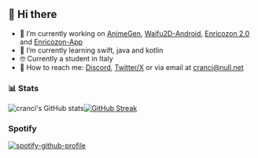 ## :wave: Hi there

- :telescope: I’m currently working on [AnimeGen](https://github.com/cranci1/AnimeGen/), [Waifu2D-Android](https://github.com/cranci1/waifu2D-android), [Enricozon 2.0](https://github.com/Enricozon-Team/enricozon) and [Enricozon-App](https://github.com/Enricozon-Team/enricozon-App)
- :seedling: I’m currently learning swift, java and kotlin
- 🤓 Currently a student in Italy
- 📮 How to reach me: [Discord](https://discord.com/users/908762694096654397), [Twitter/X](https://twitter.com/cranci_) or via email at [cranci@null.net](mailto:cranci@null.net)

### :bar_chart: Stats
![cranci's GitHub stats](https://github-readme-stats.vercel.app/api?username=cranci1&show_icons=true&theme=aura_dark)[![GitHub Streak](https://streak-stats.demolab.com?user=cranci1&theme=aura_dark)](https://git.io/streak-stats)

### Spotify

[![spotify-github-profile](https://spotify-github-profile.vercel.app/api/view?uid=31pmruh3bpkzpxz23vawcpop2ivi&cover_image=true&theme=novatorem&show_offline=true&background_color=121212&interchange=false&bar_color=53b14f&bar_color_cover=false)](https://github.com/kittinan/spotify-github-profile)
